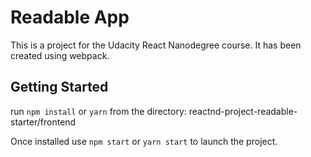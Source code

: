 # Readable App

This is a project for the Udacity React Nanodegree course. It has been created using webpack.

## Getting Started

run `npm install` or `yarn` from the directory:
reactnd-project-readable-starter/frontend

Once installed use `npm start` or `yarn start` to launch the project.